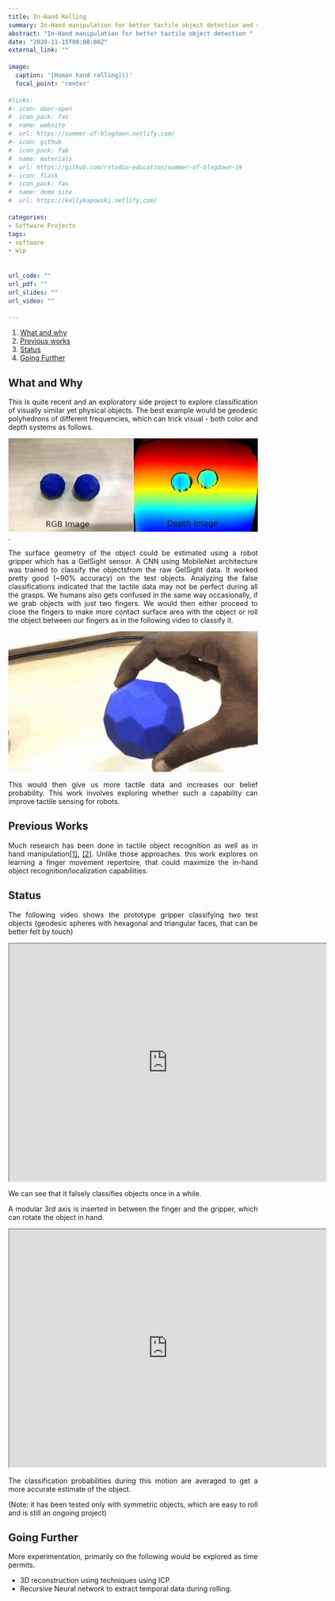 ```yaml
---
title: In-Hand Rolling
summary: In-Hand manipulation for better tactile object detection and shape reconstruction.
abstract: "In-Hand manipulation for better tactile object detection "
date: "2020-11-15T00:00:00Z"
external_link: ""

image:
  caption: '[Human hand rolling]()'
  focal_point: 'center'

#links:
#- icon: door-open
#  icon_pack: fas
#  name: website
#  url: https://summer-of-blogdown.netlify.com/
#- icon: github
#  icon_pack: fab
#  name: materials
#  url: https://github.com/rstudio-education/summer-of-blogdown-19
#- icon: flask
#  icon_pack: fas
#  name: demo site
#  url: https://kellykapowski.netlify.com/

categories:
- Software Projects
tags:
- software 
- wip


url_code: ""
url_pdf: ""
url_slides: ""
url_video: ""

---
```

<DIV align="justify">

1. [What and why](#what-and-why)
2. [Previous works](#previous-works)
4. [Status](#status)
5. [Going Further](#going-further)


## What and Why

This is quite recent and an exploratory side project to explore classification of visually similar yet physical objects. The best example would be geodesic polyhedrons of different frequencies, which can trick visual - both color and depth systems as follows.

![](rgb-depth.jpg).

The surface geometry of the object could be estimated using a robot gripper which has a GelSight sensor. A CNN using MobileNet architecture  was trained to classify the objectsfrom the raw GelSight data. It worked pretty good (~90% accuracy) on the test objects. Analyzing the false classifications indicated that the tactile data may not be perfect during all the grasps. We humans also gets confused in the same way occasionally, if we grab objects with just two fingers. We would then either proceed to close the fingers to make more contact surface area with the object or roll the object between our fingers as in the following video to classify it. 

![](handroll.gif)

This would then give us more tactile data and increases our belief probability. This work involves exploring whether such a capability can improve tactile sensing for robots. 

## Previous Works

 Much research has been done in tactile object recognition as well as in hand manipulation[[1]](https://core.ac.uk/download/pdf/77000058.pdf), [[2]](https://ieeexplore.ieee.org/document/7363508). Unlike those approaches. this work explores on learning a finger movement repertoire, that could maximize the in-hand object recognition/localization capabilities. 

## Status

The following video shows the prototype gripper classifying two test objects (geodesic spheres with hexagonal and triangular faces, that can be better felt by touch)

<iframe src="https://drive.google.com/file/d/1bOfoukle06T8DrrSyyc8ingNUB5qe8He/preview" width="640" height="480" align ="center" ></iframe>

We can see that it falsely classifies objects once in a while. 




A modular 3rd axis is inserted in between the finger and the gripper, which can rotate the object in hand. 

<iframe src="https://drive.google.com/file/d/1L_x2ZVm-HVFxSDLjEirT3ZcQ40vBXKNi/preview" width="640" height="480"></iframe>

The classification probabilities during this motion are averaged to get a more accurate estimate of the object.


(Note: it has been tested only with symmetric objects, which are easy to roll and is still an ongoing project)




## Going Further

 More experimentation, primarily on the following would be explored as time permits.
 - 3D reconstruction using techniques using ICP.
 - Recursive Neural network to extract temporal data during rolling.

</DIV>



